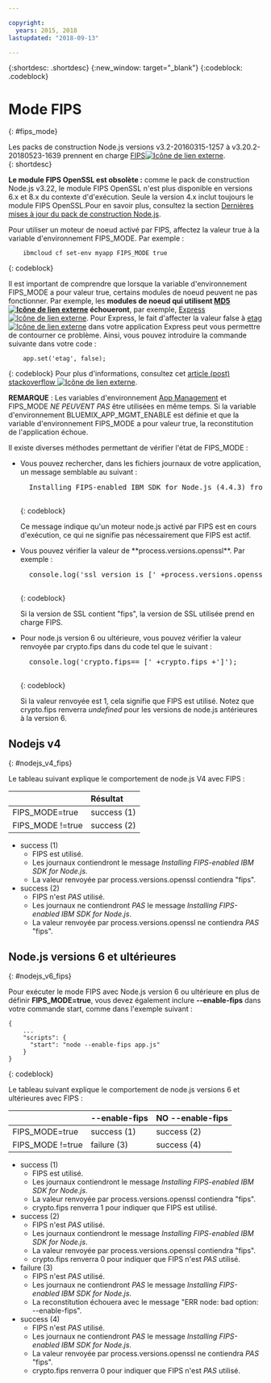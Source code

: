 ```yaml
---

copyright:
  years: 2015, 2018
lastupdated: "2018-09-13"

---
```


{:shortdesc: .shortdesc}
{:new_window: target="_blank"}
{:codeblock: .codeblock}

# Mode FIPS
{: #fips_mode}

Les packs de construction Node.js versions v3.2-20160315-1257 à v3.20.2-20180523-1639 prennent en charge [FIPS![Icône de lien externe](../../icons/launch-glyph.svg "Icône de lien externe")](https://en.wikipedia.org/wiki/Federal_Information_Processing_Standards).  
{: shortdesc}

**Le module FIPS OpenSSL est obsolète :** comme le pack de construction Node.js v3.22, le module FIPS OpenSSL n'est plus disponible en versions 6.x et 8.x du contexte d'd'exécution. Seule la version 4.x inclut toujours le module FIPS OpenSSL.Pour en savoir plus, consultez la section [Dernières mises à jour du pack de construction Node.js](updates.html#fips-deprecation).

Pour utiliser un moteur de noeud activé par FIPS, affectez la valeur true à la variable d'environnement FIPS_MODE.
Par exemple :

```
    ibmcloud cf set-env myapp FIPS_MODE true
```
{: codeblock}

Il est important de comprendre que lorsque la variable d'environnement FIPS_MODE a pour valeur true, certains modules de noeud peuvent ne pas fonctionner.  Par exemple, les **modules de noeud qui utilisent [MD5 ![Icône de lien externe](../../icons/launch-glyph.svg "Icône de lien externe")](https://en.wikipedia.org/wiki/MD5) échoueront**, par exemple, [Express![Icône de lien externe](../../icons/launch-glyph.svg "Icône de lien externe")](http://expressjs.com/).  Pour Express, le fait d'affecter la valeur false à [etag![Icône de lien externe](../../icons/launch-glyph.svg "Icône de lien externe")](http://expressjs.com/en/api.html) dans votre application Express peut vous permettre de contourner ce problème. Ainsi, vous pouvez introduire la commande suivante dans votre code :
```
    app.set('etag', false);
```
{: codeblock}
Pour plus d'informations, consultez cet [article (post) stackoverflow ![Icône de lien externe](../../icons/launch-glyph.svg "Icône de lien externe")](http://stackoverflow.com/questions/15191511/disable-etag-header-in-express-node-js).

**REMARQUE** : Les variables d'environnement [App Management](../common/app_mng.html) et FIPS_MODE *NE PEUVENT PAS* être utilisées en même temps.  Si la variable d'environnement BLUEMIX_APP_MGMT_ENABLE est définie et que la variable d'environnement FIPS_MODE a pour valeur true, la reconstitution de l'application échoue.

Il existe diverses méthodes permettant de vérifier l'état de FIPS_MODE :
<ul>
<li> Vous pouvez rechercher, dans les fichiers journaux de votre application, un message semblable au suivant :    

  <pre>
  Installing FIPS-enabled IBM SDK for Node.js (4.4.3) from cache
  </pre>
  {: codeblock}

Ce message indique qu'un moteur node.js activé par FIPS est en cours d'exécution, ce qui ne signifie pas nécessairement que FIPS est actif.
</li>

<li> Vous pouvez vérifier la valeur de **process.versions.openssl**. Par exemple :

  <pre>
  console.log('ssl version is [' +process.versions.openssl +']');
  </pre>
  {: codeblock}

Si la version de SSL contient "fips", la version de SSL utilisée prend en charge FIPS.  
</li>

<li> Pour node.js version 6 ou ultérieure, vous pouvez vérifier la valeur renvoyée par crypto.fips dans du code tel que le suivant :

  <pre>
  console.log('crypto.fips== [' +crypto.fips +']');
  </pre>
  {: codeblock}

Si la valeur renvoyée est 1, cela signifie que FIPS est utilisé. Notez que crypto.fips renverra *undefined* pour les versions de node.js antérieures à la version 6.
</li>
</ul>

## Nodejs v4
{: #nodejs_v4_fips}

Le tableau suivant explique le comportement de node.js V4 avec FIPS :

|                 | Résultat        |
| :-------------- | :------------ |
|FIPS_MODE=true   |success (1)    |
|FIPS_MODE !=true |success (2)    |

* success (1)
  * FIPS est utilisé.
  * Les journaux contiendront le message *Installing FIPS-enabled IBM SDK for Node.js*.
  * La valeur renvoyée par process.versions.openssl contiendra "fips".
* success (2)
  * FIPS n'est *PAS* utilisé.
  * Les journaux ne contiendront *PAS* le message *Installing FIPS-enabled IBM SDK for Node.js*.
  * La valeur renvoyée par process.versions.openssl ne contiendra *PAS* "fips".

## Node.js versions 6 et ultérieures
{: #nodejs_v6_fips}

Pour exécuter le mode FIPS avec Node.js version 6 ou ultérieure en plus de définir **FIPS_MODE=true**, vous devez également inclure **--enable-fips** dans votre commande start, comme dans l'exemple suivant :
```
{
    ...   
    "scripts": {
      "start": "node --enable-fips app.js"
    }
}
```
{: codeblock}

Le tableau suivant explique le comportement de node.js versions 6 et ultérieures avec FIPS :

|                 |--enable-fips  |NO --enable-fips |
| :-------------- | :------------ | :-------------- |
|FIPS_MODE=true   |success (1)    |success (2)      |
|FIPS_MODE !=true |failure (3)    |success (4)      |

* success (1)
  * FIPS est utilisé.
  * Les journaux contiendront le message *Installing FIPS-enabled IBM SDK for Node.js*.
  * La valeur renvoyée par process.versions.openssl contiendra "fips".
  * crypto.fips renverra 1 pour indiquer que FIPS est utilisé.
* success (2)
  * FIPS n'est *PAS* utilisé.
  * Les journaux contiendront le message *Installing FIPS-enabled IBM SDK for Node.js*.
  * La valeur renvoyée par process.versions.openssl contiendra "fips".
  * crypto.fips renverra 0 pour indiquer que FIPS n'est *PAS* utilisé.
* failure (3)
  * FIPS n'est *PAS* utilisé.
  * Les journaux ne contiendront *PAS* le message *Installing FIPS-enabled IBM SDK for Node.js*.
  * La reconstitution échouera avec le message "ERR node: bad option: --enable-fips".
* success (4)
  * FIPS n'est *PAS* utilisé.
  * Les journaux ne contiendront *PAS* le message *Installing FIPS-enabled IBM SDK for Node.js*.
  * La valeur renvoyée par process.versions.openssl ne contiendra *PAS* "fips".
  * crypto.fips renverra 0 pour indiquer que FIPS n'est *PAS* utilisé.

